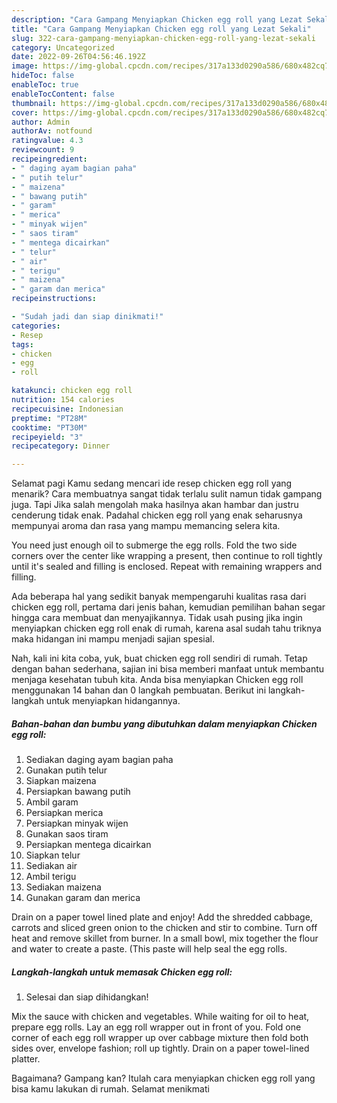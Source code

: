 ```yaml
---
description: "Cara Gampang Menyiapkan Chicken egg roll yang Lezat Sekali"
title: "Cara Gampang Menyiapkan Chicken egg roll yang Lezat Sekali"
slug: 322-cara-gampang-menyiapkan-chicken-egg-roll-yang-lezat-sekali
category: Uncategorized
date: 2022-09-26T04:56:46.192Z
image: https://img-global.cpcdn.com/recipes/317a133d0290a586/680x482cq70/chicken-egg-roll-foto-resep-utama.jpg
hideToc: false
enableToc: true
enableTocContent: false
thumbnail: https://img-global.cpcdn.com/recipes/317a133d0290a586/680x482cq70/chicken-egg-roll-foto-resep-utama.jpg
cover: https://img-global.cpcdn.com/recipes/317a133d0290a586/680x482cq70/chicken-egg-roll-foto-resep-utama.jpg
author: Admin
authorAv: notfound
ratingvalue: 4.3
reviewcount: 9
recipeingredient:
- " daging ayam bagian paha"
- " putih telur"
- " maizena"
- " bawang putih"
- " garam"
- " merica"
- " minyak wijen"
- " saos tiram"
- " mentega dicairkan"
- " telur"
- " air"
- " terigu"
- " maizena"
- " garam dan merica"
recipeinstructions:

- "Sudah jadi dan siap dinikmati!"
categories:
- Resep
tags:
- chicken
- egg
- roll

katakunci: chicken egg roll 
nutrition: 154 calories
recipecuisine: Indonesian
preptime: "PT28M"
cooktime: "PT30M"
recipeyield: "3"
recipecategory: Dinner

---
```



Selamat pagi Kamu sedang mencari ide resep chicken egg roll yang menarik? Cara membuatnya sangat tidak terlalu sulit namun tidak gampang juga. Tapi Jika salah mengolah maka hasilnya akan hambar dan justru cenderung tidak enak. Padahal chicken egg roll yang enak seharusnya mempunyai aroma dan rasa yang mampu memancing selera kita.


You need just enough oil to submerge the egg rolls. Fold the two side corners over the center like wrapping a present, then continue to roll tightly until it&#39;s sealed and filling is enclosed. Repeat with remaining wrappers and filling.

Ada beberapa hal yang sedikit banyak mempengaruhi kualitas rasa dari chicken egg roll, pertama dari jenis bahan, kemudian pemilihan bahan segar hingga cara membuat dan menyajikannya. Tidak usah pusing jika ingin menyiapkan chicken egg roll enak di rumah, karena asal sudah tahu triknya maka hidangan ini mampu menjadi sajian spesial.


Nah, kali ini kita coba, yuk, buat chicken egg roll sendiri di rumah. Tetap dengan bahan sederhana, sajian ini bisa memberi manfaat untuk membantu menjaga kesehatan tubuh kita. Anda bisa menyiapkan Chicken egg roll menggunakan 14 bahan dan 0 langkah pembuatan. Berikut ini langkah-langkah untuk menyiapkan hidangannya.

<!--inarticleads1-->

##### Bahan-bahan dan bumbu yang dibutuhkan dalam menyiapkan Chicken egg roll:

1. Sediakan  daging ayam bagian paha
1. Gunakan  putih telur
1. Siapkan  maizena
1. Persiapkan  bawang putih
1. Ambil  garam
1. Persiapkan  merica
1. Persiapkan  minyak wijen
1. Gunakan  saos tiram
1. Persiapkan  mentega dicairkan
1. Siapkan  telur
1. Sediakan  air
1. Ambil  terigu
1. Sediakan  maizena
1. Gunakan  garam dan merica


Drain on a paper towel lined plate and enjoy! Add the shredded cabbage, carrots and sliced green onion to the chicken and stir to combine. Turn off heat and remove skillet from burner. In a small bowl, mix together the flour and water to create a paste. (This paste will help seal the egg rolls. 

<!--inarticleads2-->

##### Langkah-langkah untuk memasak Chicken egg roll:


1. Selesai dan siap dihidangkan!

Mix the sauce with chicken and vegetables. While waiting for oil to heat, prepare egg rolls. Lay an egg roll wrapper out in front of you. Fold one corner of each egg roll wrapper up over cabbage mixture then fold both sides over, envelope fashion; roll up tightly. Drain on a paper towel-lined platter. 

Bagaimana? Gampang kan? Itulah cara menyiapkan chicken egg roll yang bisa kamu lakukan di rumah. Selamat menikmati
